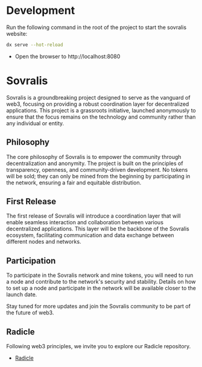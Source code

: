 # Development

Run the following command in the root of the project to start the sovralis website:

```bash
dx serve --hot-reload
```

- Open the browser to http://localhost:8080



# Sovralis

Sovralis is a groundbreaking project designed to serve as the vanguard of web3, focusing on providing a robust coordination layer for decentralized applications. This project is a grassroots initiative, launched anonymously to ensure that the focus remains on the technology and community rather than any individual or entity.

## Philosophy

The core philosophy of Sovralis is to empower the community through decentralization and anonymity. The project is built on the principles of transparency, openness, and community-driven development. No tokens will be sold; they can only be mined from the beginning by participating in the network, ensuring a fair and equitable distribution.

## First Release

The first release of Sovralis will introduce a coordination layer that will enable seamless interaction and collaboration between various decentralized applications. This layer will be the backbone of the Sovralis ecosystem, facilitating communication and data exchange between different nodes and networks.

## Participation

To participate in the Sovralis network and mine tokens, you will need to run a node and contribute to the network's security and stability. Details on how to set up a node and participate in the network will be available closer to the launch date.

Stay tuned for more updates and join the Sovralis community to be part of the future of web3.

## Radicle

Following web3 principles, we invite you to explore our Radicle repository.

- [Radicle](https://app.radicle.xyz/nodes/seed.radicle.garden/rad:z2VdjHC4RXyTULWZx4SHz8TCkW4rb)


